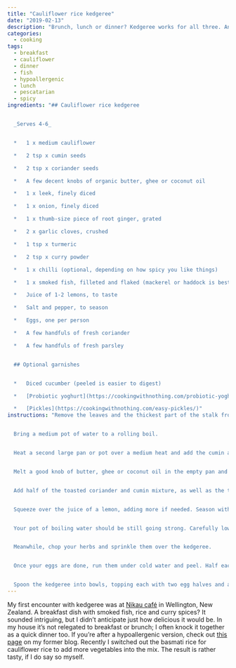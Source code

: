 ```yaml
---
title: "Cauliflower rice kedgeree"
date: "2019-02-13"
description: "Brunch, lunch or dinner? Kedgeree works for all three. And replacing the rice with cauliflower beefs up the nutrition."
categories: 
  - cooking
tags: 
  - breakfast
  - cauliflower
  - dinner
  - fish
  - hypoallergenic
  - lunch
  - pescatarian
  - spicy
ingredients: "## Cauliflower rice kedgeree


  _Serves 4-6_


  *   1 x medium cauliflower

  *   2 tsp x cumin seeds

  *   2 tsp x coriander seeds

  *   A few decent knobs of organic butter, ghee or coconut oil

  *   1 x leek, finely diced

  *   1 x onion, finely diced

  *   1 x thumb-size piece of root ginger, grated

  *   2 x garlic cloves, crushed

  *   1 tsp x turmeric

  *   2 tsp x curry powder

  *   1 x chilli (optional, depending on how spicy you like things)

  *   1 x smoked fish, filleted and flaked (mackerel or haddock is best), or you could use a few tins of MSC-certified tuna at a pinch

  *   Juice of 1-2 lemons, to taste

  *   Salt and pepper, to season 

  *   Eggs, one per person

  *   A few handfuls of fresh coriander

  *   A few handfuls of fresh parsley


  ## Optional garnishes


  *   Diced cucumber (peeled is easier to digest)

  *   [Probiotic yoghurt](https://cookingwithnothing.com/probiotic-yoghurt/) 

  *   [Pickles](https://cookingwithnothing.com/easy-pickles/)"
instructions: "Remove the leaves and the thickest part of the stalk from the cauliflower. Break it up into florets and pulse in a food processor in batches, until it resembles grains of rice. If you don't have a food processor, a box grater will do the job. 


  Bring a medium pot of water to a rolling boil. 


  Heat a second large pan or pot over a medium heat and add the cumin and coriander seeds. Toast until fragrant, then remove and grind with a mortar and pestle. Set half of the mixture aside. 


  Melt a good knob of butter, ghee or coconut oil in the empty pan and add the leek and onion. Cook until soft, then add the ginger and garlic and cook for a few more minutes. 


  Add half of the toasted coriander and cumin mixture, as well as the turmeric, curry powder and chilli (if using). Cook until fragrant. Add another knob of your oil of choice if needed, then add the cauliflower rice and stir to combine. Cook until the cauliflower rice is slightly browned, letting it catch on the bottom of the pan now and then for texture. Remove from the heat, then add the flaked fish, stirring to combine.


  Squeeze over the juice of a lemon, adding more if needed. Season with salt and pepper, going easy on the former as the fish will fulfil the role. Set the mixture aside while you get to work on the soft-boiled eggs. 


  Your pot of boiling water should be still going strong. Carefully lower in the eggs one at a time, then set the timer for 6.5 minutes. 


  Meanwhile, chop your herbs and sprinkle them over the kedgeree. 


  Once your eggs are done, run them under cold water and peel. Half each egg – they should be nice and soft in the centre.


  Spoon the kedgeree into bowls, topping each with two egg halves and a sprinkling of the reserved cumin and coriander seeds, as well as any garnishes of choice and some extra salt and pepper, if you like."
---
```


My first encounter with kedgeree was at [Nikau café](http://nikaucafe.co.nz/) in Wellington, New Zealand. A breakfast dish with smoked fish, rice and curry spices? It sounded intriguing, but I didn’t anticipate just how delicious it would be. In my house it’s not relegated to breakfast or brunch; I often knock it together as a quick dinner too. If you’re after a hypoallergenic version, check out [this page](http://cookingwithnothing.tumblr.com/post/4831955913/kedgeree-a-personal-fave) on my former blog. Recently I switched out the basmati rice for cauliflower rice to add more vegetables into the mix. The result is rather tasty, if I do say so myself.

